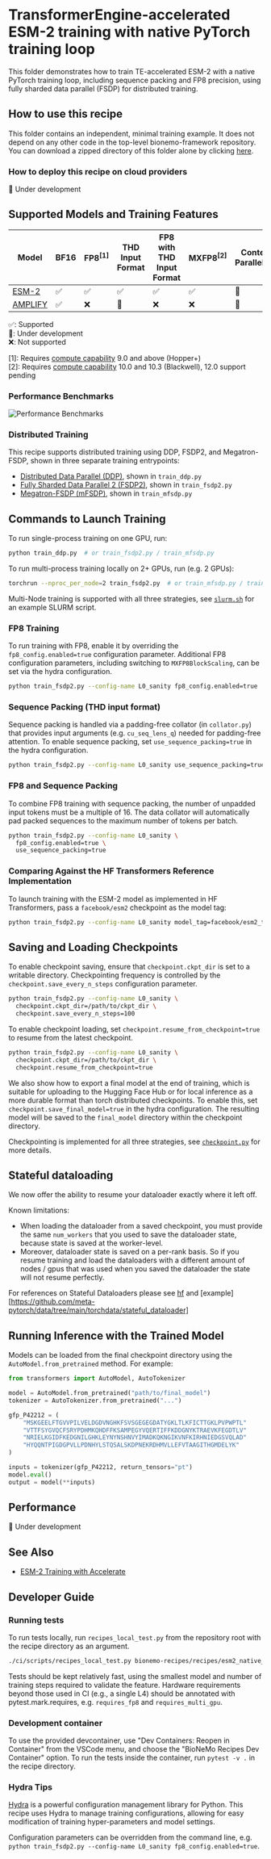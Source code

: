 # TransformerEngine-accelerated ESM-2 training with native PyTorch training loop

This folder demonstrates how to train TE-accelerated ESM-2 with a native PyTorch training loop, including sequence
packing and FP8 precision, using fully sharded data parallel (FSDP) for distributed training.

## How to use this recipe

This folder contains an independent, minimal training example. It does not depend on any other code in the top-level
bionemo-framework repository. You can download a zipped directory of this folder alone by clicking
[here](https://download-directory.github.io?url=https://github.com/NVIDIA/bionemo-framework/tree/main/bionemo-recipes/recipes/esm2_native_te&filename=esm2-native-te).

### How to deploy this recipe on cloud providers

🚧 Under development

## Supported Models and Training Features

| Model                                     | BF16 | FP8<sup>[1]</sup> | THD Input Format | FP8 with THD Input Format | MXFP8<sup>[2]</sup> | Context Parallelism |
| ----------------------------------------- | ---- | ----------------- | ---------------- | ------------------------- | ------------------- | ------------------- |
| [ESM-2](../../models/esm2/README.md)      | ✅   | ✅                | ✅               | ✅                        | ✅                  | 🚧                  |
| [AMPLIFY](../../models/amplify/README.md) | ✅   | ❌                | 🚧               | ❌                        | ❌                  | 🚧                  |

✅: Supported <br/>
🚧: Under development <br/>
❌: Not supported <br/>

\[1\]: Requires [compute capability](https://developer.nvidia.com/cuda-gpus) 9.0 and above (Hopper+) <br/>
\[2\]: Requires [compute capability](https://developer.nvidia.com/cuda-gpus) 10.0 and 10.3 (Blackwell), 12.0 support pending <br/>

### Performance Benchmarks

![Performance Benchmarks](../../../docs/docs/assets/images/esm2/esm2_native_te_benchmarks.svg)

### Distributed Training

This recipe supports distributed training using DDP, FSDP2, and Megatron-FSDP, shown in three separate training
entrypoints:

- [Distributed Data Parallel (DDP)](https://docs.pytorch.org/docs/stable/generated/torch.nn.parallel.DistributedDataParallel.html), shown in `train_ddp.py`
- [Fully Sharded Data Parallel 2 (FSDP2)](https://docs.pytorch.org/docs/stable/distributed.fsdp.fully_shard.html), shown in `train_fsdp2.py`
- [Megatron-FSDP (mFSDP)](https://github.com/NVIDIA/Megatron-LM/tree/main/megatron/core/distributed/fsdp/src), shown in `train_mfsdp.py`

## Commands to Launch Training

To run single-process training on one GPU, run:

```bash
python train_ddp.py  # or train_fsdp2.py / train_mfsdp.py
```

To run multi-process training locally on 2+ GPUs, run (e.g. 2 GPUs):

```bash
torchrun --nproc_per_node=2 train_fsdp2.py  # or train_mfsdp.py / train_ddp.py
```

Multi-Node training is supported with all three strategies, see [`slurm.sh`](slurm.sh) for an example SLURM script.

### FP8 Training

To run training with FP8, enable it by overriding the `fp8_config.enabled=true` configuration parameter. Additional FP8
configuration parameters, including switching to `MXFP8BlockScaling`, can be set via the hydra configuration.

```bash
python train_fsdp2.py --config-name L0_sanity fp8_config.enabled=true
```

### Sequence Packing (THD input format)

Sequence packing is handled via a padding-free collator (in `collator.py`) that provides input arguments (e.g.
`cu_seq_lens_q`) needed for padding-free attention. To enable sequence packing, set `use_sequence_packing=true`
in the hydra configuration.

```bash
python train_fsdp2.py --config-name L0_sanity use_sequence_packing=true
```

### FP8 and Sequence Packing

To combine FP8 training with sequence packing, the number of unpadded input tokens must be a multiple of 16. The data
collator will automatically pad packed sequences to the maximum number of tokens per batch.

```bash
python train_fsdp2.py --config-name L0_sanity \
  fp8_config.enabled=true \
  use_sequence_packing=true
```

### Comparing Against the HF Transformers Reference Implementation

To launch training with the ESM-2 model as implemented in HF Transformers, pass a `facebook/esm2` checkpoint as the
model tag:

```bash
python train_fsdp2.py --config-name L0_sanity model_tag=facebook/esm2_t6_8M_UR50D
```

## Saving and Loading Checkpoints

To enable checkpoint saving, ensure that `checkpoint.ckpt_dir` is set to a writable directory. Checkpointing frequency is
controlled by the `checkpoint.save_every_n_steps` configuration parameter.

```bash
python train_fsdp2.py --config-name L0_sanity \
  checkpoint.ckpt_dir=/path/to/ckpt_dir \
  checkpoint.save_every_n_steps=100
```

To enable checkpoint loading, set `checkpoint.resume_from_checkpoint=true` to resume from the latest checkpoint.

```bash
python train_fsdp2.py --config-name L0_sanity \
  checkpoint.ckpt_dir=/path/to/ckpt_dir \
  checkpoint.resume_from_checkpoint=true
```

We also show how to export a final model at the end of training, which is suitable for uploading to the Hugging Face Hub
or for local inference as a more durable format than torch distributed checkpoints. To enable this, set
`checkpoint.save_final_model=true` in the hydra configuration. The resulting model will be saved to the `final_model`
directory within the checkpoint directory.

Checkpointing is implemented for all three strategies, see [`checkpoint.py`](checkpoint.py) for more details.

## Stateful dataloading

We now offer the ability to resume your dataloader exactly where it left off.

Known limitations:

- When loading the dataloader from a saved checkpoint, you must provide the same `num_workers` that you used to save the dataloader state, because state is saved at the worker-level.
- Moreover, dataloader state is saved on a per-rank basis. So if you resume training and load the dataloaders with a different amount of nodes / gpus that was used when you saved the dataloader the state will not resume perfectly.

For references on Stateful Dataloaders please see [hf](https://huggingface.co/docs/datasets/en/stream#save-a-dataset-checkpoint-and-resume-iteration) and [example][https://github.com/meta-pytorch/data/tree/main/torchdata/stateful_dataloader]

## Running Inference with the Trained Model

Models can be loaded from the final checkpoint directory using the `AutoModel.from_pretrained` method. For example:

```python
from transformers import AutoModel, AutoTokenizer

model = AutoModel.from_pretrained("path/to/final_model")
tokenizer = AutoTokenizer.from_pretrained("...")

gfp_P42212 = (
    "MSKGEELFTGVVPILVELDGDVNGHKFSVSGEGEGDATYGKLTLKFICTTGKLPVPWPTL"
    "VTTFSYGVQCFSRYPDHMKQHDFFKSAMPEGYVQERTIFFKDDGNYKTRAEVKFEGDTLV"
    "NRIELKGIDFKEDGNILGHKLEYNYNSHNVYIMADKQKNGIKVNFKIRHNIEDGSVQLAD"
    "HYQQNTPIGDGPVLLPDNHYLSTQSALSKDPNEKRDHMVLLEFVTAAGITHGMDELYK"
)

inputs = tokenizer(gfp_P42212, return_tensors="pt")
model.eval()
output = model(**inputs)
```

## Performance

🚧 Under development

## See Also

- [ESM-2 Training with Accelerate](../esm2_accelerate_te/README.md)

## Developer Guide

### Running tests

To run tests locally, run `recipes_local_test.py` from the repository root with the recipe directory as an argument.

```bash
./ci/scripts/recipes_local_test.py bionemo-recipes/recipes/esm2_native_te/
```

Tests should be kept relatively fast, using the smallest model and number of training steps required to validate the
feature. Hardware requirements beyond those used in CI (e.g., a single L4) should be annotated with
pytest.mark.requires, e.g. `requires_fp8` and `requires_multi_gpu`.

### Development container

To use the provided devcontainer, use "Dev Containers: Reopen in Container" from the VSCode menu, and choose the
"BioNeMo Recipes Dev Container" option. To run the tests inside the container, run `pytest -v .` in the recipe
directory.

### Hydra Tips

[Hydra](https://hydra.cc/) is a powerful configuration management library for Python. This recipe uses Hydra to manage
training configurations, allowing for easy modification of training hyper-parameters and model settings.

Configuration parameters can be overridden from the command line, e.g.
`python train_fsdp2.py --config-name L0_sanity fp8_config.enabled=true`.
